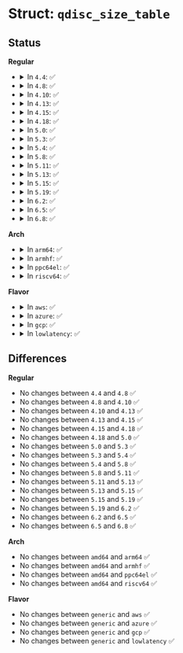# Struct: <code>qdisc_size_table</code>

## Status
<b>Regular</b>
<ul>
<li>
<details>
<summary>In <code>4.4</code>: ✅</summary>

```c
struct qdisc_size_table {
    struct callback_head rcu;
    struct list_head list;
    struct tc_sizespec szopts;
    int refcnt;
    u16 data[0];
};
```
</details>
</li>
<li>
<details>
<summary>In <code>4.8</code>: ✅</summary>

```c
struct qdisc_size_table {
    struct callback_head rcu;
    struct list_head list;
    struct tc_sizespec szopts;
    int refcnt;
    u16 data[0];
};
```
</details>
</li>
<li>
<details>
<summary>In <code>4.10</code>: ✅</summary>

```c
struct qdisc_size_table {
    struct callback_head rcu;
    struct list_head list;
    struct tc_sizespec szopts;
    int refcnt;
    u16 data[0];
};
```
</details>
</li>
<li>
<details>
<summary>In <code>4.13</code>: ✅</summary>

```c
struct qdisc_size_table {
    struct callback_head rcu;
    struct list_head list;
    struct tc_sizespec szopts;
    int refcnt;
    u16 data[0];
};
```
</details>
</li>
<li>
<details>
<summary>In <code>4.15</code>: ✅</summary>

```c
struct qdisc_size_table {
    struct callback_head rcu;
    struct list_head list;
    struct tc_sizespec szopts;
    int refcnt;
    u16 data[0];
};
```
</details>
</li>
<li>
<details>
<summary>In <code>4.18</code>: ✅</summary>

```c
struct qdisc_size_table {
    struct callback_head rcu;
    struct list_head list;
    struct tc_sizespec szopts;
    int refcnt;
    u16 data[0];
};
```
</details>
</li>
<li>
<details>
<summary>In <code>5.0</code>: ✅</summary>

```c
struct qdisc_size_table {
    struct callback_head rcu;
    struct list_head list;
    struct tc_sizespec szopts;
    int refcnt;
    u16 data[0];
};
```
</details>
</li>
<li>
<details>
<summary>In <code>5.3</code>: ✅</summary>

```c
struct qdisc_size_table {
    struct callback_head rcu;
    struct list_head list;
    struct tc_sizespec szopts;
    int refcnt;
    u16 data[0];
};
```
</details>
</li>
<li>
<details>
<summary>In <code>5.4</code>: ✅</summary>

```c
struct qdisc_size_table {
    struct callback_head rcu;
    struct list_head list;
    struct tc_sizespec szopts;
    int refcnt;
    u16 data[0];
};
```
</details>
</li>
<li>
<details>
<summary>In <code>5.8</code>: ✅</summary>

```c
struct qdisc_size_table {
    struct callback_head rcu;
    struct list_head list;
    struct tc_sizespec szopts;
    int refcnt;
    u16 data[0];
};
```
</details>
</li>
<li>
<details>
<summary>In <code>5.11</code>: ✅</summary>

```c
struct qdisc_size_table {
    struct callback_head rcu;
    struct list_head list;
    struct tc_sizespec szopts;
    int refcnt;
    u16 data[0];
};
```
</details>
</li>
<li>
<details>
<summary>In <code>5.13</code>: ✅</summary>

```c
struct qdisc_size_table {
    struct callback_head rcu;
    struct list_head list;
    struct tc_sizespec szopts;
    int refcnt;
    u16 data[0];
};
```
</details>
</li>
<li>
<details>
<summary>In <code>5.15</code>: ✅</summary>

```c
struct qdisc_size_table {
    struct callback_head rcu;
    struct list_head list;
    struct tc_sizespec szopts;
    int refcnt;
    u16 data[0];
};
```
</details>
</li>
<li>
<details>
<summary>In <code>5.19</code>: ✅</summary>

```c
struct qdisc_size_table {
    struct callback_head rcu;
    struct list_head list;
    struct tc_sizespec szopts;
    int refcnt;
    u16 data[0];
};
```
</details>
</li>
<li>
<details>
<summary>In <code>6.2</code>: ✅</summary>

```c
struct qdisc_size_table {
    struct callback_head rcu;
    struct list_head list;
    struct tc_sizespec szopts;
    int refcnt;
    u16 data[0];
};
```
</details>
</li>
<li>
<details>
<summary>In <code>6.5</code>: ✅</summary>

```c
struct qdisc_size_table {
    struct callback_head rcu;
    struct list_head list;
    struct tc_sizespec szopts;
    int refcnt;
    u16 data[0];
};
```
</details>
</li>
<li>
<details>
<summary>In <code>6.8</code>: ✅</summary>

```c
struct qdisc_size_table {
    struct callback_head rcu;
    struct list_head list;
    struct tc_sizespec szopts;
    int refcnt;
    u16 data[0];
};
```
</details>
</li>
</ul>
<b>Arch</b>
<ul>
<li>
<details>
<summary>In <code>arm64</code>: ✅</summary>

```c
struct qdisc_size_table {
    struct callback_head rcu;
    struct list_head list;
    struct tc_sizespec szopts;
    int refcnt;
    u16 data[0];
};
```
</details>
</li>
<li>
<details>
<summary>In <code>armhf</code>: ✅</summary>

```c
struct qdisc_size_table {
    struct callback_head rcu;
    struct list_head list;
    struct tc_sizespec szopts;
    int refcnt;
    u16 data[0];
};
```
</details>
</li>
<li>
<details>
<summary>In <code>ppc64el</code>: ✅</summary>

```c
struct qdisc_size_table {
    struct callback_head rcu;
    struct list_head list;
    struct tc_sizespec szopts;
    int refcnt;
    u16 data[0];
};
```
</details>
</li>
<li>
<details>
<summary>In <code>riscv64</code>: ✅</summary>

```c
struct qdisc_size_table {
    struct callback_head rcu;
    struct list_head list;
    struct tc_sizespec szopts;
    int refcnt;
    u16 data[0];
};
```
</details>
</li>
</ul>
<b>Flavor</b>
<ul>
<li>
<details>
<summary>In <code>aws</code>: ✅</summary>

```c
struct qdisc_size_table {
    struct callback_head rcu;
    struct list_head list;
    struct tc_sizespec szopts;
    int refcnt;
    u16 data[0];
};
```
</details>
</li>
<li>
<details>
<summary>In <code>azure</code>: ✅</summary>

```c
struct qdisc_size_table {
    struct callback_head rcu;
    struct list_head list;
    struct tc_sizespec szopts;
    int refcnt;
    u16 data[0];
};
```
</details>
</li>
<li>
<details>
<summary>In <code>gcp</code>: ✅</summary>

```c
struct qdisc_size_table {
    struct callback_head rcu;
    struct list_head list;
    struct tc_sizespec szopts;
    int refcnt;
    u16 data[0];
};
```
</details>
</li>
<li>
<details>
<summary>In <code>lowlatency</code>: ✅</summary>

```c
struct qdisc_size_table {
    struct callback_head rcu;
    struct list_head list;
    struct tc_sizespec szopts;
    int refcnt;
    u16 data[0];
};
```
</details>
</li>
</ul>

## Differences
<b>Regular</b>
<ul>
<li>
No changes between <code>4.4</code> and <code>4.8</code> ✅
</li>
<li>
No changes between <code>4.8</code> and <code>4.10</code> ✅
</li>
<li>
No changes between <code>4.10</code> and <code>4.13</code> ✅
</li>
<li>
No changes between <code>4.13</code> and <code>4.15</code> ✅
</li>
<li>
No changes between <code>4.15</code> and <code>4.18</code> ✅
</li>
<li>
No changes between <code>4.18</code> and <code>5.0</code> ✅
</li>
<li>
No changes between <code>5.0</code> and <code>5.3</code> ✅
</li>
<li>
No changes between <code>5.3</code> and <code>5.4</code> ✅
</li>
<li>
No changes between <code>5.4</code> and <code>5.8</code> ✅
</li>
<li>
No changes between <code>5.8</code> and <code>5.11</code> ✅
</li>
<li>
No changes between <code>5.11</code> and <code>5.13</code> ✅
</li>
<li>
No changes between <code>5.13</code> and <code>5.15</code> ✅
</li>
<li>
No changes between <code>5.15</code> and <code>5.19</code> ✅
</li>
<li>
No changes between <code>5.19</code> and <code>6.2</code> ✅
</li>
<li>
No changes between <code>6.2</code> and <code>6.5</code> ✅
</li>
<li>
No changes between <code>6.5</code> and <code>6.8</code> ✅
</li>
</ul>
<b>Arch</b>
<ul>
<li>
No changes between <code>amd64</code> and <code>arm64</code> ✅
</li>
<li>
No changes between <code>amd64</code> and <code>armhf</code> ✅
</li>
<li>
No changes between <code>amd64</code> and <code>ppc64el</code> ✅
</li>
<li>
No changes between <code>amd64</code> and <code>riscv64</code> ✅
</li>
</ul>
<b>Flavor</b>
<ul>
<li>
No changes between <code>generic</code> and <code>aws</code> ✅
</li>
<li>
No changes between <code>generic</code> and <code>azure</code> ✅
</li>
<li>
No changes between <code>generic</code> and <code>gcp</code> ✅
</li>
<li>
No changes between <code>generic</code> and <code>lowlatency</code> ✅
</li>
</ul>
